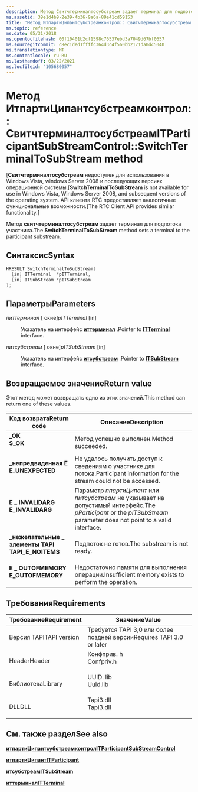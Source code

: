```yaml
---
description: Метод Свитчтерминалтосубстреам задает терминал для подпотока участника.
ms.assetid: 39e1d4b9-2e39-4b36-9a6a-89e41cd59153
title: 'Метод ИтпартиЦипантсубстреамконтрол:: Свитчтерминалтосубстреам (Конфприв. h)'
ms.topic: reference
ms.date: 05/31/2018
ms.openlocfilehash: 00f10401b2cf1598c76537ebd3a7049d67bf0657
ms.sourcegitcommit: c8ec1ded1ffffc364d3c4f560bb2171da0dc5040
ms.translationtype: MT
ms.contentlocale: ru-RU
ms.lasthandoff: 03/22/2021
ms.locfileid: "105680057"
---
```

# <a name="itparticipantsubstreamcontrolswitchterminaltosubstream-method"></a><span data-ttu-id="7da61-103">Метод ИтпартиЦипантсубстреамконтрол:: Свитчтерминалтосубстреам</span><span class="sxs-lookup"><span data-stu-id="7da61-103">ITParticipantSubStreamControl::SwitchTerminalToSubStream method</span></span>

<span data-ttu-id="7da61-104">\[**Свитчтерминалтосубстреам** недоступен для использования в Windows Vista, windows Server 2008 и последующих версиях операционной системы.</span><span class="sxs-lookup"><span data-stu-id="7da61-104">\[**SwitchTerminalToSubStream** is not available for use in Windows Vista, Windows Server 2008, and subsequent versions of the operating system.</span></span> <span data-ttu-id="7da61-105">API клиента RTC предоставляет аналогичные функциональные возможности.\]</span><span class="sxs-lookup"><span data-stu-id="7da61-105">The RTC Client API provides similar functionality.\]</span></span>

<span data-ttu-id="7da61-106">Метод **свитчтерминалтосубстреам** задает терминал для подпотока участника.</span><span class="sxs-lookup"><span data-stu-id="7da61-106">The **SwitchTerminalToSubStream** method sets a terminal to the participant substream.</span></span>

## <a name="syntax"></a><span data-ttu-id="7da61-107">Синтаксис</span><span class="sxs-lookup"><span data-stu-id="7da61-107">Syntax</span></span>


```C++
HRESULT SwitchTerminalToSubStream(
  [in] ITTerminal  *pITTerminal,
  [in] ITSubStream *pITSubStream
);
```



## <a name="parameters"></a><span data-ttu-id="7da61-108">Параметры</span><span class="sxs-lookup"><span data-stu-id="7da61-108">Parameters</span></span>

<dl> <dt>

<span data-ttu-id="7da61-109">*питтерминал* \[ окне\]</span><span class="sxs-lookup"><span data-stu-id="7da61-109">*pITTerminal* \[in\]</span></span>
</dt> <dd>

<span data-ttu-id="7da61-110">Указатель на интерфейс [**иттерминал**](/windows/win32/api/tapi3if/nn-tapi3if-itterminal) .</span><span class="sxs-lookup"><span data-stu-id="7da61-110">Pointer to [**ITTerminal**](/windows/win32/api/tapi3if/nn-tapi3if-itterminal) interface.</span></span>

</dd> <dt>

<span data-ttu-id="7da61-111">*питсубстреам* \[ окне\]</span><span class="sxs-lookup"><span data-stu-id="7da61-111">*pITSubStream* \[in\]</span></span>
</dt> <dd>

<span data-ttu-id="7da61-112">Указатель на интерфейс [**итсубстреам**](/windows/win32/api/tapi3if/nn-tapi3if-itsubstream) .</span><span class="sxs-lookup"><span data-stu-id="7da61-112">Pointer to [**ITSubStream**](/windows/win32/api/tapi3if/nn-tapi3if-itsubstream) interface.</span></span>

</dd> </dl>

## <a name="return-value"></a><span data-ttu-id="7da61-113">Возвращаемое значение</span><span class="sxs-lookup"><span data-stu-id="7da61-113">Return value</span></span>

<span data-ttu-id="7da61-114">Этот метод может возвращать одно из этих значений.</span><span class="sxs-lookup"><span data-stu-id="7da61-114">This method can return one of these values.</span></span>



| <span data-ttu-id="7da61-115">Код возврата</span><span class="sxs-lookup"><span data-stu-id="7da61-115">Return code</span></span>                                                                                     | <span data-ttu-id="7da61-116">Описание</span><span class="sxs-lookup"><span data-stu-id="7da61-116">Description</span></span>                                                                                        |
|-------------------------------------------------------------------------------------------------|----------------------------------------------------------------------------------------------------|
| <dl> <span data-ttu-id="7da61-117"><dt>**\_ОК**</dt></span><span class="sxs-lookup"><span data-stu-id="7da61-117"><dt>**S\_OK**</dt></span></span> </dl>            | <span data-ttu-id="7da61-118">Метод успешно выполнен.</span><span class="sxs-lookup"><span data-stu-id="7da61-118">Method succeeded.</span></span><br/>                                                                       |
| <dl> <span data-ttu-id="7da61-119"><dt>**\_непредвиденная E**</dt></span><span class="sxs-lookup"><span data-stu-id="7da61-119"><dt>**E\_UNEXPECTED**</dt></span></span> </dl>    | <span data-ttu-id="7da61-120">Не удалось получить доступ к сведениям о участнике для потока.</span><span class="sxs-lookup"><span data-stu-id="7da61-120">Participant information for the stream could not be accessed.</span></span><br/>                           |
| <dl> <span data-ttu-id="7da61-121"><dt>**E \_ INVALIDARG**</dt></span><span class="sxs-lookup"><span data-stu-id="7da61-121"><dt>**E\_INVALIDARG**</dt></span></span> </dl>    | <span data-ttu-id="7da61-122">Параметр *ппартиЦипант* или *питсубстреам* не указывает на допустимый интерфейс.</span><span class="sxs-lookup"><span data-stu-id="7da61-122">The *pParticipant* or the *pITSubStream* parameter does not point to a valid interface.</span></span><br/> |
| <dl> <span data-ttu-id="7da61-123"><dt>**\_нежелательные \_ элементы TAPI**</dt></span><span class="sxs-lookup"><span data-stu-id="7da61-123"><dt>**TAPI\_E\_NOITEMS**</dt></span></span> </dl> | <span data-ttu-id="7da61-124">Подпоток не готов.</span><span class="sxs-lookup"><span data-stu-id="7da61-124">The substream is not ready.</span></span><br/>                                                             |
| <dl> <span data-ttu-id="7da61-125"><dt>**E \_ OUTOFMEMORY**</dt></span><span class="sxs-lookup"><span data-stu-id="7da61-125"><dt>**E\_OUTOFMEMORY**</dt></span></span> </dl>   | <span data-ttu-id="7da61-126">Недостаточно памяти для выполнения операции.</span><span class="sxs-lookup"><span data-stu-id="7da61-126">Insufficient memory exists to perform the operation.</span></span><br/>                                    |



 

## <a name="requirements"></a><span data-ttu-id="7da61-127">Требования</span><span class="sxs-lookup"><span data-stu-id="7da61-127">Requirements</span></span>



| <span data-ttu-id="7da61-128">Требование</span><span class="sxs-lookup"><span data-stu-id="7da61-128">Requirement</span></span> | <span data-ttu-id="7da61-129">Значение</span><span class="sxs-lookup"><span data-stu-id="7da61-129">Value</span></span> |
|-------------------------|---------------------------------------------------------------------------------------|
| <span data-ttu-id="7da61-130">Версия TAPI</span><span class="sxs-lookup"><span data-stu-id="7da61-130">TAPI version</span></span><br/> | <span data-ttu-id="7da61-131">Требуется TAPI 3,0 или более поздней версии</span><span class="sxs-lookup"><span data-stu-id="7da61-131">Requires TAPI 3.0 or later</span></span><br/>                                                 |
| <span data-ttu-id="7da61-132">Header</span><span class="sxs-lookup"><span data-stu-id="7da61-132">Header</span></span><br/>       | <dl> <span data-ttu-id="7da61-133"><dt>Конфприв. h</dt></span><span class="sxs-lookup"><span data-stu-id="7da61-133"><dt>Confpriv.h</dt></span></span> </dl> |
| <span data-ttu-id="7da61-134">Библиотека</span><span class="sxs-lookup"><span data-stu-id="7da61-134">Library</span></span><br/>      | <dl> <span data-ttu-id="7da61-135"><dt>UUID. lib</dt></span><span class="sxs-lookup"><span data-stu-id="7da61-135"><dt>Uuid.lib</dt></span></span> </dl>   |
| <span data-ttu-id="7da61-136">DLL</span><span class="sxs-lookup"><span data-stu-id="7da61-136">DLL</span></span><br/>          | <dl> <span data-ttu-id="7da61-137"><dt>Tapi3.dll</dt></span><span class="sxs-lookup"><span data-stu-id="7da61-137"><dt>Tapi3.dll</dt></span></span> </dl>  |



## <a name="see-also"></a><span data-ttu-id="7da61-138">См. также раздел</span><span class="sxs-lookup"><span data-stu-id="7da61-138">See also</span></span>

<dl> <dt>

[<span data-ttu-id="7da61-139">**итпартиЦипантсубстреамконтрол**</span><span class="sxs-lookup"><span data-stu-id="7da61-139">**ITParticipantSubStreamControl**</span></span>](itparticipantsubstreamcontrol.md)
</dt> <dt>

[<span data-ttu-id="7da61-140">**итпартиЦипант**</span><span class="sxs-lookup"><span data-stu-id="7da61-140">**ITParticipant**</span></span>](itparticipant.md)
</dt> <dt>

[<span data-ttu-id="7da61-141">**итсубстреам**</span><span class="sxs-lookup"><span data-stu-id="7da61-141">**ITSubStream**</span></span>](/windows/win32/api/tapi3if/nn-tapi3if-itsubstream)
</dt> <dt>

[<span data-ttu-id="7da61-142">**иттерминал**</span><span class="sxs-lookup"><span data-stu-id="7da61-142">**ITTerminal**</span></span>](/windows/win32/api/tapi3if/nn-tapi3if-itterminal)
</dt> </dl>

 

